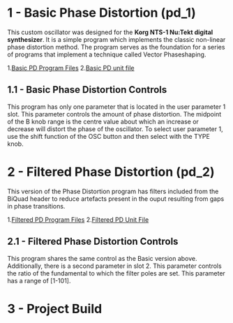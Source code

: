 # 1 - Basic Phase Distortion (pd_1)

This custom oscillator was designed for the **Korg NTS-1 Nu:Tekt digital synthesizer**. It is a simple program which implements the classic non-linear phase distortion method. The program serves as the foundation for a series of programs that implement a technique called Vector Phaseshaping.

1.[Basic PD Program Files](https://github.com/GrahamJamesKeane/VPS/tree/main/Basic%20Phase%20Distortion/pd_1)
2.[Basic PD unit file](https://github.com/GrahamJamesKeane/VPS/blob/main/Basic%20Phase%20Distortion/pd_1/pd_1.ntkdigunit)

## 1.1 - Basic Phase Distortion Controls 
This program has only one parameter that is located in the user parameter 1 slot. This parameter controls the amount of phase distortion. The midpoint of the B knob range is the centre value about which an increase or decrease will distort the phase of the oscillator. To select user parameter 1, use the shift function of the OSC button and then select with the TYPE knob.

# 2 - Filtered Phase Distortion (pd_2)

This version of the Phase Distortion program has filters included from the BiQuad header to reduce artefacts present in the ouput resulting from gaps in phase transitions.

1.[Filtered PD Program Files](https://github.com/GrahamJamesKeane/VPS/tree/main/Basic%20Phase%20Distortion/pd_2)
2.[Filtered PD Unit File](https://github.com/GrahamJamesKeane/VPS/blob/main/Basic%20Phase%20Distortion/pd_2/pd_2.ntkdigunit)

## 2.1 - Filtered Phase Distortion Controls 
This program shares the same control as the Basic version above. Additionally, there is a second parameter in slot 2. This parameter controls the ratio of the fundamental to which the filter poles are set. This parameter has a range of [1-101]. 

# 3 - Project Build
